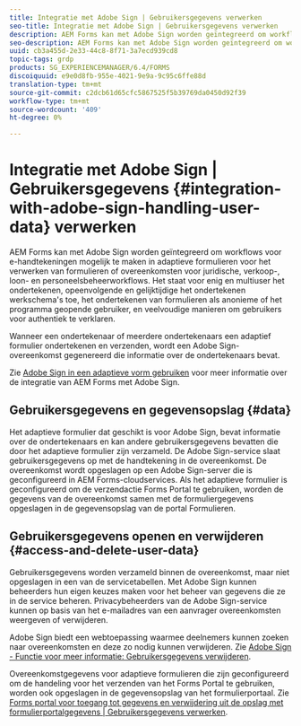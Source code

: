 ```yaml
---
title: Integratie met Adobe Sign | Gebruikersgegevens verwerken
seo-title: Integratie met Adobe Sign | Gebruikersgegevens verwerken
description: AEM Forms kan met Adobe Sign worden geïntegreerd om workflows voor e-handtekeningen mogelijk te maken in adaptieve formulieren voor het verwerken van formulieren of overeenkomsten voor juridische, verkoop-, loon- en personeelsbeheerworkflows. Dig dieper op gebruikersgegevens, gegevensopslag, en toegang en schrapt gebruikersgegevens.
seo-description: AEM Forms kan met Adobe Sign worden geïntegreerd om workflows voor e-handtekeningen mogelijk te maken in adaptieve formulieren voor het verwerken van formulieren of overeenkomsten voor juridische, verkoop-, loon- en personeelsbeheerworkflows. Dig dieper op gebruikersgegevens, gegevensopslag, en toegang en schrapt gebruikersgegevens.
uuid: cb3a455d-2e33-44c8-8f71-3a7ecd939cd8
topic-tags: grdp
products: SG_EXPERIENCEMANAGER/6.4/FORMS
discoiquuid: e9e0d8fb-955e-4021-9e9a-9c95c6ffe88d
translation-type: tm+mt
source-git-commit: c2dcb61d65cfc5867525f5b39769da0450d92f39
workflow-type: tm+mt
source-wordcount: '409'
ht-degree: 0%

---
```



# Integratie met Adobe Sign | Gebruikersgegevens {#integration-with-adobe-sign-handling-user-data} verwerken

AEM Forms kan met Adobe Sign worden geïntegreerd om workflows voor e-handtekeningen mogelijk te maken in adaptieve formulieren voor het verwerken van formulieren of overeenkomsten voor juridische, verkoop-, loon- en personeelsbeheerworkflows. Het staat voor enig en multiuser het ondertekenen, opeenvolgende en gelijktijdige het ondertekenen werkschema&#39;s toe, het ondertekenen van formulieren als anonieme of het programma geopende gebruiker, en veelvoudige manieren om gebruikers voor authentiek te verklaren.

Wanneer een ondertekenaar of meerdere ondertekenaars een adaptief formulier ondertekenen en verzenden, wordt een Adobe Sign-overeenkomst gegenereerd die informatie over de ondertekenaars bevat.

Zie [Adobe Sign in een adaptieve vorm gebruiken](/help/forms/using/working-with-adobe-sign.md) voor meer informatie over de integratie van AEM Forms met Adobe Sign.

## Gebruikersgegevens en gegevensopslag {#data}

Het adaptieve formulier dat geschikt is voor Adobe Sign, bevat informatie over de ondertekenaars en kan andere gebruikersgegevens bevatten die door het adaptieve formulier zijn verzameld. De Adobe Sign-service slaat gebruikersgegevens op met de handtekening in de overeenkomst. De overeenkomst wordt opgeslagen op een Adobe Sign-server die is geconfigureerd in AEM Forms-cloudservices. Als het adaptieve formulier is geconfigureerd om de verzendactie Forms Portal te gebruiken, worden de gegevens van de overeenkomst samen met de formuliergegevens opgeslagen in de gegevensopslag van de portal Formulieren.

## Gebruikersgegevens openen en verwijderen {#access-and-delete-user-data}

Gebruikersgegevens worden verzameld binnen de overeenkomst, maar niet opgeslagen in een van de servicetabellen. Met Adobe Sign kunnen beheerders hun eigen keuzes maken voor het beheer van gegevens die ze in de service beheren. Privacybeheerders van de Adobe Sign-service kunnen op basis van het e-mailadres van een aanvrager overeenkomsten weergeven of verwijderen.

Adobe Sign biedt een webtoepassing waarmee deelnemers kunnen zoeken naar overeenkomsten en deze zo nodig kunnen verwijderen. Zie [Adobe Sign - Functie voor meer informatie: Gebruikersgegevens verwijderen](https://helpx.adobe.com/sign/help/adobesign_gdpr_user_deletion.html).

Overeenkomstgegevens voor adaptieve formulieren die zijn geconfigureerd om de handeling voor het verzenden van het Forms Portal te gebruiken, worden ook opgeslagen in de gegevensopslag van het formulierportaal. Zie [Forms portal voor toegang tot gegevens en verwijdering uit de opslag met formulierportalgegevens | Gebruikersgegevens verwerken](/help/forms/using/forms-portal-handling-user-data.md).
